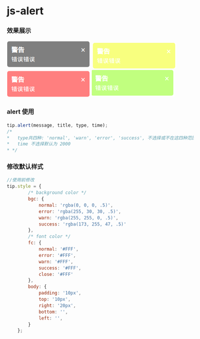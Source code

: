 # js-alert


### 效果展示
![normal](image/normal.png)         ![warn](image/warn.png) 
![error](image/error.png)           ![success](image/success.png)

### alert 使用
```javascript
tip.alert(message, title, type, time);
/*
*   type共四种: 'normal', 'warn', 'error', 'success', 不选择或不在这四种范围之内，默认为 'normal'
*   time 不选择默认为 2000
* */
```

### 修改默认样式
```javascript
//使用前修改
tip.style = {
        /* background color */
        bgc: {
            normal: 'rgba(0, 0, 0, .5)',
            error: 'rgba(255, 30, 30, .5)',
            warn: 'rgba(255, 255, 0, .5)',
            success: 'rgba(173, 255, 47, .5)'
        },
        /* font color */
        fc: {
            normal: '#FFF',
            error: '#FFF',
            warn: '#FFF',
            success: '#FFF',
            close: '#FFF'
        },
        body: {
            padding: '10px',
            top: '10px',
            right: '20px',
            bottom: '',
            left: '',
        }
    };
```